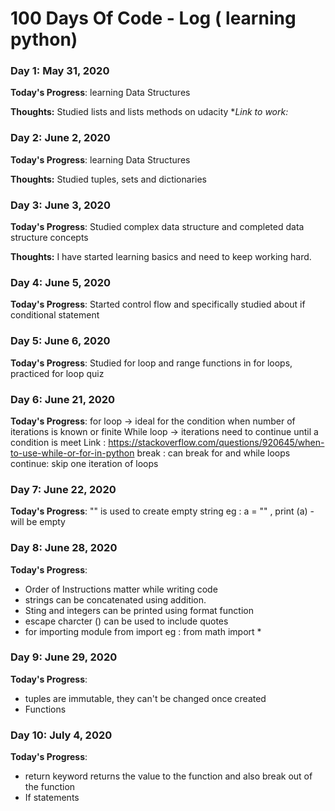 # 100 Days Of Code - Log ( learning python)

### Day 1: May 31, 2020

**Today's Progress**: learning Data Structures

**Thoughts:** Studied lists and lists methods on udacity
**Link to work:*

### Day 2: June 2, 2020

**Today's Progress**: learning Data Structures

**Thoughts:** Studied tuples, sets and dictionaries

### Day 3: June 3, 2020

**Today's Progress**: Studied complex data structure and completed data structure concepts

**Thoughts:** I have started learning basics and need to keep working hard.

### Day 4: June 5, 2020

**Today's Progress**: Started control flow and specifically studied about if conditional statement

### Day 5: June 6, 2020
**Today's Progress**: Studied for loop and range functions in for loops, practiced for loop quiz

### Day 6: June 21, 2020
**Today's Progress**:
  for loop -> ideal for the condition when number of iterations is known or finite
  While loop -> iterations need to continue until a condition is meet
  Link : https://stackoverflow.com/questions/920645/when-to-use-while-or-for-in-python
  break : can break for and while loops
  continue: skip one iteration of loops

### Day 7: June 22, 2020
**Today's Progress**:
  "" is used to create empty string
  eg : a = "" , print (a) -will be empty

### Day 8: June 28, 2020
**Today's Progress**:
 - Order of Instructions matter while writing  code
 - strings can be concatenated using addition.
 - Sting and integers can be printed using format function
 - escape charcter (\) can be used to include quotes
 - for importing module from  <module> import <specific> eg : from math import *

### Day 9: June 29, 2020
**Today's Progress**:
- tuples are immutable, they can't be changed once created
- Functions 
### Day 10: July 4, 2020
**Today's Progress**:
- return keyword returns the value to the function and also break out of the function
- If statements 